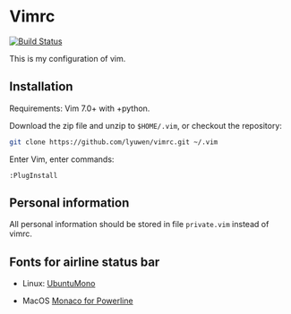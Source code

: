 # Vimrc

[![Build Status](https://travis-ci.org/lyuwen/vimrc.svg?branch=master)](https://travis-ci.org/lyuwen/vimrc)

This is my configuration of vim.

## Installation

Requirements: Vim 7.0+ with +python.

Download the zip file and unzip to `$HOME/.vim`, or checkout the repository:

```bash
git clone https://github.com/lyuwen/vimrc.git ~/.vim
```

Enter Vim, enter commands:

```vim
:PlugInstall
```

## Personal information

All personal information should be stored in file `private.vim` instead of vimrc.

## Fonts for airline status bar

* Linux: [UbuntuMono](https://github.com/powerline/fonts/tree/master/UbuntuMono)

* MacOS [Monaco for Powerline](https://gist.github.com/kevinis/c788f85a654b2d7581d8)
